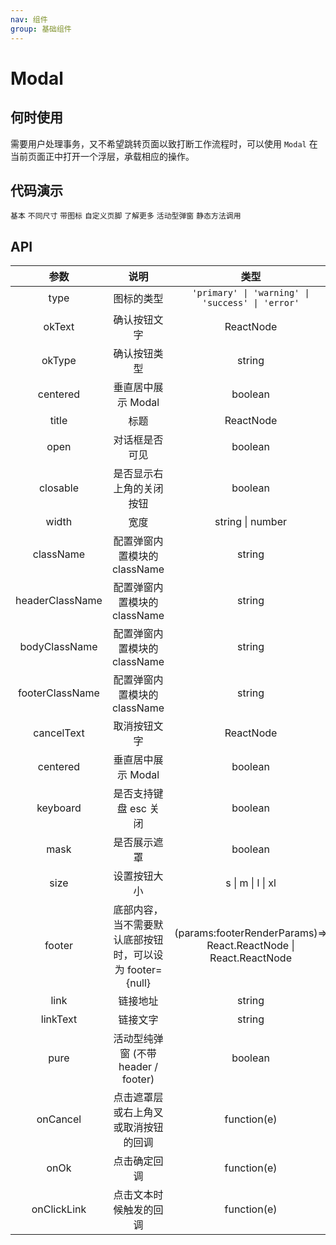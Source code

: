 ```yaml
---
nav: 组件
group: 基础组件
---
```


# Modal

## 何时使用

需要用户处理事务，又不希望跳转页面以致打断工作流程时，可以使用 `Modal` 在当前页面正中打开一个浮层，承载相应的操作。

## 代码演示

<code src="../../demo/Modal/basic.tsx">基本</code>
<code src="../../demo/Modal/size.tsx">不同尺寸</code>
<code src="../../demo/Modal/withIcon.tsx">带图标</code>
<code src="../../demo/Modal/customFooter.tsx">自定义页脚</code>
<code src="../../demo/Modal/withLink.tsx">了解更多</code>
<code src="../../demo/Modal/active.tsx">活动型弹窗</code>
<code src="../../demo/Modal/static.tsx">静态方法调用</code>

## API

|    参数    |     说明         |    类型     |     默认值     |
|:--------------:|:--------------:|:--------------:|:------------:|
|    type    |    图标的类型   |   `'primary' \| 'warning' \| 'success' \| 'error'`   |        |
|   okText   |     确认按钮文字     |  ReactNode  |     `确定`     |
|   okType   |     确认按钮类型     |   string    |   `primary`    |
|  centered  |  垂直居中展示 Modal  |   boolean   |     false      |
|   title    |         标题         |  ReactNode  |       -        |
|    open    |    对话框是否可见    |   boolean   |       -        |
|  closable  |        是否显示右上角的关闭按钮        |   boolean   |     false      |
|   width    |         宽度         |       string \| number        |      520       |
| className |      配置弹窗内置模块的 className      | string |       -        |
| headerClassName |      配置弹窗内置模块的 className      | string |       -        |
| bodyClassName |      配置弹窗内置模块的 className      | string |       -        |
| footerClassName |      配置弹窗内置模块的 className      | string |       -        |
| cancelText |     取消按钮文字     |  ReactNode  |     `取消`     |
|  centered  |  垂直居中展示 Modal  |   boolean   |     false      |
|  keyboard  |         是否支持键盘 esc 关闭          |   boolean   |      true      |
|    mask    |     是否展示遮罩     |   boolean   |      true      |
|    size    |     设置按钮大小     |       s \| m \| l \| xl       |       m        |
|   footer   | 底部内容，当不需要默认底部按钮时，可以设为 footer={null} |          (params:footerRenderParams)=> React.ReactNode \| React.ReactNode  | (确定取消按钮) |     |
|    link    |       链接地址       |   string    |       |
|  linkText  |       链接文字       |   string    |   `了解更多`   |
|  pure  |   活动型纯弹窗 (不带 header \/ footer)   |   boolean   |     false   |
|  onCancel  |  点击遮罩层或右上角叉或取消按钮的回调  |          function(e)          |       -        |
|    onOk    |     点击确定回调     |          function(e)          |       -        |
|    onClickLink    |     点击文本时候触发的回调     |          function(e)          |       -        |

